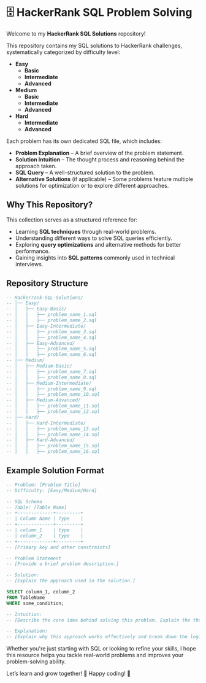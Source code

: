 # 🗄️ HackerRank SQL Problem Solving

Welcome to my **HackerRank SQL Solutions** repository!

This repository contains my SQL solutions to HackerRank challenges, systematically categorized by difficulty level:

- **Easy**
  - **Basic**
  - **Intermediate**
  - **Advanced**
- **Medium**
  - **Basic**
  - **Intermediate**
  - **Advanced**
- **Hard**
  - **Intermediate**
  - **Advanced**

Each problem has its own dedicated SQL file, which includes:

- **Problem Explanation** – A brief overview of the problem statement.
- **Solution Intuition** – The thought process and reasoning behind the approach taken.
- **SQL Query** – A well-structured solution to the problem.
- **Alternative Solutions** (if applicable) – Some problems feature multiple solutions for optimization or to explore different approaches.

## Why This Repository?

This collection serves as a structured reference for:

- Learning **SQL techniques** through real-world problems.
- Understanding different ways to solve SQL queries efficiently.
- Exploring **query optimizations** and alternative methods for better performance.
- Gaining insights into **SQL patterns** commonly used in technical interviews.

## Repository Structure

```sql
-- Hackerrank-SQL-Solutions/
-- │── Easy/
-- │   ├── Easy-Basic/
-- │   │   ├── problem_name_1.sql
-- │   │   ├── problem_name_2.sql
-- │   ├── Easy-Intermediate/
-- │   │   ├── problem_name_3.sql
-- │   │   ├── problem_name_4.sql
-- │   ├── Easy-Advanced/
-- │   │   ├── problem_name_5.sql
-- │   │   ├── problem_name_6.sql
-- │── Medium/
-- │   ├── Medium-Basic/
-- │   │   ├── problem_name_7.sql
-- │   │   ├── problem_name_8.sql
-- │   ├── Medium-Intermediate/
-- │   │   ├── problem_name_9.sql
-- │   │   ├── problem_name_10.sql
-- │   ├── Medium-Advanced/
-- │   │   ├── problem_name_11.sql
-- │   │   ├── problem_name_12.sql
-- │── Hard/
-- │   ├── Hard-Intermediate/
-- │   │   ├── problem_name_13.sql
-- │   │   ├── problem_name_14.sql
-- │   ├── Hard-Advanced/
-- │   │   ├── problem_name_15.sql
-- │   │   ├── problem_name_16.sql
```

## Example Solution Format

```sql
-- Problem: [Problem Title]
-- Difficulty: [Easy/Medium/Hard]

-- SQL Schema
-- Table: [Table Name]
-- +-------------+---------+
-- | Column Name | Type    |
-- +-------------+---------+
-- | column_1    | type    |
-- | column_2    | type    |
-- +-------------+---------+
-- [Primary key and other constraints]

-- Problem Statement
-- [Provide a brief problem description.]

-- Solution:
-- [Explain the approach used in the solution.]

SELECT column_1, column_2
FROM TableName
WHERE some_condition;

-- Intuition:
-- [Describe the core idea behind solving this problem. Explain the thought process used to arrive at the solution.]

-- Explanation:
-- [Explain why this approach works effectively and break down the logic of the code step by step.]
```

Whether you're just starting with SQL or looking to refine your skills, I hope this resource helps you tackle real-world problems and improves your problem-solving ability.

Let’s learn and grow together! 🚀 Happy coding! 🎯
